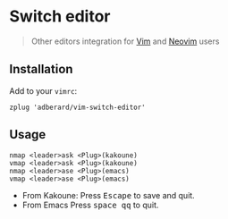 # Switch editor

> Other editors integration for [Vim] and [Neovim] users

## Installation

Add to your `vimrc`:

``` vim
zplug 'adberard/vim-switch-editor'
```

## Usage

``` vim
nmap <leader>ask <Plug>(kakoune)
vmap <leader>ask <Plug>(kakoune)
nmap <leader>ase <Plug>(emacs)
vmap <leader>ase <Plug>(emacs)
```

- From Kakoune: Press <kbd>Escape</kbd> to save and quit.
- From Emacs Press <kbd>space qq</kbd> to quit.

[Emacs]: https://emacs.org
[Kakoune]: https://kakoune.org
[Vim]: https://vim.org
[Neovim]: https://neovim.io
